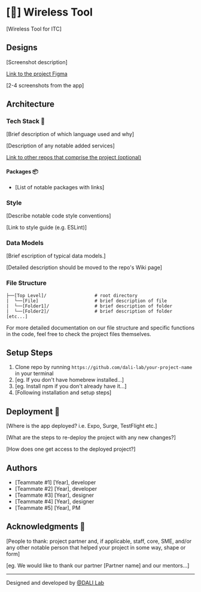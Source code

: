 # [📡] Wireless Tool

[Wireless Tool for ITC]

## Designs
[Screenshot description]

[Link to the project Figma](https://apple.com)

[2-4 screenshots from the app]

## Architecture
### Tech Stack 🥞
[Brief description of which language used and why]

[Description of any notable added services]

[Link to other repos that comprise the project (optional)](https://github.com/)

#### Packages 📦
* [List of notable packages with links]

### Style
[Describe notable code style conventions]

[Link to style guide (e.g. ESLint)]

### Data Models
[Brief escription of typical data models.]

[Detailed description should be moved to the repo's Wiki page]

### File Structure

```
├──[Top Level]/                  # root directory
|  └──[File]                     # brief description of file
|  └──[Folder1]/                 # brief description of folder 
|  └──[Folder2]/                 # brief description of folder
[etc...]
```

For more detailed documentation on our file structure and specific functions in the code, feel free to check the project files themselves.

## Setup Steps 
1. Clone repo by running `https://github.com/dali-lab/your-project-name` in your terminal
2. [eg. If you don't have homebrew installed...]
3. [eg. Install npm if you don't already have it...]
4. [Following installation and setup steps]

## Deployment 🚀
[Where is the app deployed? i.e. Expo, Surge, TestFlight etc.]

[What are the steps to re-deploy the project with any new changes?]

[How does one get access to the deployed project?]

## Authors
* [Teammate #1] [Year], developer
* [Teammate #2] [Year], developer
* [Teammate #3] [Year], designer
* [Teammate #4] [Year], designer
* [Teammate #5] [Year], PM

## Acknowledgments 🤝
[People to thank: project partner and, if applicable, staff, core, SME, and/or any other notable person that helped your project in some way, shape or form]

[eg. We would like to thank our partner [Partner name] and our mentors...]

---
Designed and developed by [@DALI Lab](https://github.com/dali-lab)


